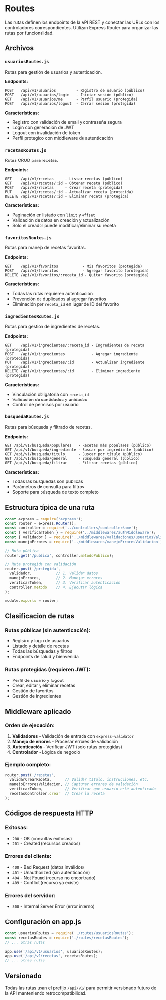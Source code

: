 # Routes

Las rutas definen los endpoints de la API REST y conectan las URLs con los controladores correspondientes. Utilizan Express Router para organizar las rutas por funcionalidad.

## Archivos

### `usuariosRoutes.js`
Rutas para gestión de usuarios y autenticación.

**Endpoints:**
```
POST   /api/v1/usuarios         - Registro de usuario (público)
POST   /api/v1/usuarios/login   - Iniciar sesión (público)  
GET    /api/v1/usuarios/me      - Perfil usuario (protegida)
POST   /api/v1/usuarios/logout  - Cerrar sesión (protegida)
```

**Características:**
- Registro con validación de email y contraseña segura
- Login con generación de JWT
- Logout con invalidación de token
- Perfil protegido con middleware de autenticación

### `recetasRoutes.js`
Rutas CRUD para recetas.

**Endpoints:**
```
GET    /api/v1/recetas     - Listar recetas (público)
GET    /api/v1/recetas/:id - Obtener receta (público)
POST   /api/v1/recetas     - Crear receta (protegida)
PUT    /api/v1/recetas/:id - Actualizar receta (protegida)
DELETE /api/v1/recetas/:id - Eliminar receta (protegida)
```

**Características:**
- Paginación en listado con `limit` y `offset`
- Validación de datos en creación y actualización
- Solo el creador puede modificar/eliminar su receta

### `favoritosRoutes.js`
Rutas para manejo de recetas favoritas.

**Endpoints:**
```
GET    /api/v1/favoritos           - Mis favoritos (protegida)
POST   /api/v1/favoritos           - Agregar favorito (protegida)
DELETE /api/v1/favoritos/:receta_id - Quitar favorito (protegida)
```

**Características:**
- Todas las rutas requieren autenticación
- Prevención de duplicados al agregar favoritos
- Eliminación por `receta_id` en lugar de ID del favorito

### `ingredientesRoutes.js`
Rutas para gestión de ingredientes de recetas.

**Endpoints:**
```
GET    /api/v1/ingredientes/:receta_id - Ingredientes de receta (protegida)
POST   /api/v1/ingredientes            - Agregar ingrediente (protegida)
PUT    /api/v1/ingredientes/:id        - Actualizar ingrediente (protegida)
DELETE /api/v1/ingredientes/:id        - Eliminar ingrediente (protegida)
```

**Características:**
- Vinculación obligatoria con `receta_id`
- Validación de cantidades y unidades
- Control de permisos por usuario

### `busquedaRoutes.js`
Rutas para búsqueda y filtrado de recetas.

**Endpoints:**
```
GET /api/v1/busqueda/populares   - Recetas más populares (público)
GET /api/v1/busqueda/ingrediente - Buscar por ingrediente (público)
GET /api/v1/busqueda/titulo      - Buscar por título (público)
GET /api/v1/busqueda/general     - Búsqueda general (público)
GET /api/v1/busqueda/filtrar     - Filtrar recetas (público)
```

**Características:**
- Todas las búsquedas son públicas
- Parámetros de consulta para filtros
- Soporte para búsqueda de texto completo

## Estructura típica de una ruta

```javascript
const express = require('express');
const router = express.Router();
const controller = require('../controllers/controllerName');
const { verificarToken } = require('../middlewares/authMiddleware');
const { validador } = require('../middlewares/validaciones/usuariosValidator');
const manejoErrores = require('../middlewares/manejoErroresValidacion');

// Ruta pública
router.get('/publica', controller.metodoPublico);

// Ruta protegida con validación
router.post('/protegida', 
  validador,           // 1. Validar datos
  manejoErrores,       // 2. Manejar errores
  verificarToken,      // 3. Verificar autenticación  
  controller.metodo    // 4. Ejecutar lógica
);

module.exports = router;
```

## Clasificación de rutas

### **Rutas públicas** (sin autenticación):
- Registro y login de usuarios
- Listado y detalle de recetas
- Todas las búsquedas y filtros
- Endpoints de salud y bienvenida

### **Rutas protegidas** (requieren JWT):
- Perfil de usuario y logout
- Crear, editar y eliminar recetas
- Gestión de favoritos
- Gestión de ingredientes

## Middleware aplicado

### Orden de ejecución:
1. **Validadores** - Validación de entrada con `express-validator`
2. **Manejo de errores** - Procesar errores de validación
3. **Autenticación** - Verificar JWT (solo rutas protegidas)
4. **Controlador** - Lógica de negocio

### Ejemplo completo:
```javascript
router.post('/recetas',
  validarCrearReceta,      // Validar título, instrucciones, etc.
  manejoErroresValidacion, // Capturar errores de validación
  verificarToken,          // Verificar que usuario esté autenticado
  recetasController.crear  // Crear la receta
);
```

## Códigos de respuesta HTTP

### Exitosas:
- `200` - OK (consultas exitosas)
- `201` - Created (recursos creados)

### Errores del cliente:
- `400` - Bad Request (datos inválidos)
- `401` - Unauthorized (sin autenticación)
- `404` - Not Found (recurso no encontrado)
- `409` - Conflict (recurso ya existe)

### Errores del servidor:
- `500` - Internal Server Error (error interno)

## Configuración en app.js

```javascript
const usuariosRoutes = require('./routes/usuariosRoutes');
const recetasRoutes = require('./routes/recetasRoutes');
// ... otras rutas

app.use('/api/v1/usuarios', usuariosRoutes);
app.use('/api/v1/recetas', recetasRoutes);
// ... otras rutas
```

## Versionado

Todas las rutas usan el prefijo `/api/v1/` para permitir versionado futuro de la API manteniendo retrocompatibilidad.